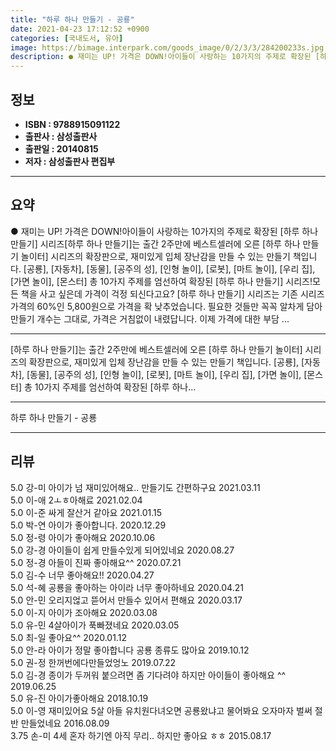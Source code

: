 ```yaml
---
title: "하루 하나 만들기 - 공룡"
date: 2021-04-23 17:12:52 +0900
categories: [국내도서, 유아]
image: https://bimage.interpark.com/goods_image/0/2/3/3/284200233s.jpg
description: ● 재미는 UP! 가격은 DOWN!아이들이 사랑하는 10가지의 주제로 확장된 [하루 하나 만들기] 시리즈[하루 하나 만들기]는 출간 2주만에 베스트셀러에 오른 [하루 하나 만들기 놀이터] 시리즈의 확장판으로, 재미있게 입체 장난감을 만들 수 있는 만들기 책입니다. [공룡], [자동차]
---
```


## **정보**

- **ISBN : 9788915091122**
- **출판사 : 삼성출판사**
- **출판일 : 20140815**
- **저자 : 삼성출판사 편집부**

------



## **요약**

●  재미는 UP! 가격은 DOWN!아이들이 사랑하는 10가지의 주제로 확장된 [하루 하나 만들기] 시리즈[하루 하나 만들기]는 출간 2주만에 베스트셀러에 오른 [하루 하나 만들기 놀이터] 시리즈의 확장판으로, 재미있게 입체 장난감을 만들 수 있는 만들기 책입니다. [공룡], [자동차], [동물], [공주의 성], [인형 놀이], [로봇], [마트 놀이], [우리 집], [가면 놀이], [몬스터] 총 10가지 주제를 엄선하여 확장된 [하루 하나 만들기] 시리즈!모든 책을 사고 싶은데 가격이 걱정 되신다고요? [하루 하나 만들기] 시리즈는 기존 시리즈 가격의 60%인 5,800원으로 가격을 확 낮추었습니다. 필요한 것들만 꼭꼭 알차게 담아 만들기 개수는 그대로, 가격은 거침없이 내렸답니다. 이제 가격에 대한 부담 ...

------

[하루 하나 만들기]는 출간 2주만에 베스트셀러에 오른 [하루 하나 만들기 놀이터] 시리즈의 확장판으로, 재미있게 입체 장난감을 만들 수 있는 만들기 책입니다. [공룡], [자동차], [동물], [공주의 성], [인형 놀이], [로봇], [마트 놀이], [우리 집], [가면 놀이], [몬스터] 총 10가지 주제를 엄선하여 확장된 [하루 하나... 

------


하루 하나 만들기 - 공룡 

------


## **리뷰** 

5.0 강-미 아이가 넘 재미있어해요..
만들기도 간편하구요 2021.03.11 <br/>5.0 이-애 2ㅗㅎ아해료 2021.02.04 <br/>5.0 이-준 싸게 잘산거 같아요 2021.01.15 <br/>5.0 박-연 아이가 좋아합니다. 2020.12.29 <br/>5.0 정-령 아이가 좋아해요 2020.10.06 <br/>5.0 강-경 아이들이 쉽게 만들수있게 되어있네요 2020.08.27 <br/>5.0 정-경 아들이 진짜 좋아해요^^ 2020.07.21 <br/>5.0 김-수 너무 좋아해요!! 2020.04.27 <br/>5.0 석-혜 공룡을 좋아하는 아이라 너무 좋아하네요 2020.04.21 <br/>5.0 안-민 오리지얺고 뜯어서 만들수 있어서 편해요 2020.03.17 <br/>5.0 이-지 아이가 조아해요 2020.03.08 <br/>5.0 유-민 4살아이가 푹빠졌네요 2020.03.05 <br/>5.0 최-일 좋아요^^ 2020.01.12 <br/>5.0 안-라 아이가 정말 좋아합니다 공룡 종류도 많아요 2019.10.12 <br/>5.0 권-정 한꺼번에다만들었엉노 2019.07.22 <br/>5.0 김-경 종이가 두꺼워 붙으려면 좀 기다려야 하지만 아이들이 좋아해요 ^^ 2019.06.25 <br/>5.0 유-진 아이가좋아해요 2018.10.19 <br/>5.0 이-영 재미있어요 5살 아들 유치원다녀오면 공룡왔냐고 물어봐요 오자마자 벌써 절반 만들었네요 2016.08.09 <br/>3.75 손-미 4세 혼자 하기엔 아직 무리.. 하지만 좋아요 ㅎㅎ 2015.08.17 <br/>